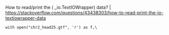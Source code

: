 How to read/print the ( _io.TextIOWrapper) data? | https://stackoverflow.com/questions/43438303/how-to-read-print-the-io-textiowrapper-data

`with open("chr2_head25.gtf", 'r') as f,\`

